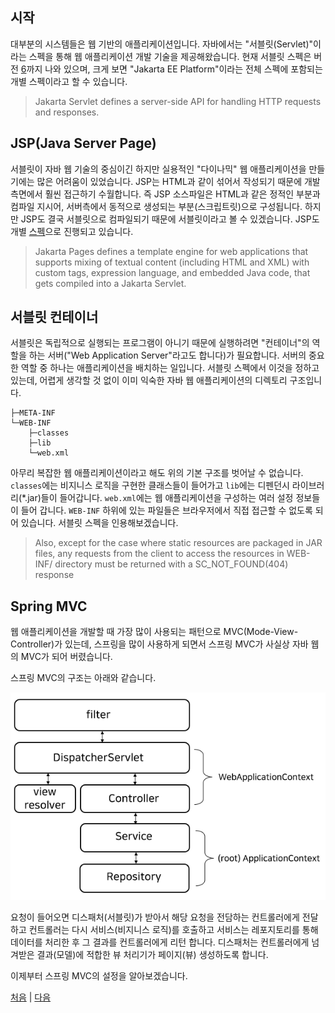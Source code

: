 ## 시작
대부분의 시스템들은 웹 기반의 애플리케이션입니다. 자바에서는 "서블릿(Servlet)"이라는 스펙을 통해 웹 애플리케이션 개발 기술을 제공해왔습니다.
현재 서블릿 스펙은 버전 [6](https://jakarta.ee/specifications/servlet/6.0/)까지 나와 있으며, 크게 보면 "Jakarta EE Platform"이라는 전체 스펙에 포함되는 개별 스펙이라고 할 수 있습니다.

>Jakarta Servlet defines a server-side API for handling HTTP requests and responses.

## JSP(Java Server Page) 
서블릿이 자바 웹 기술의 중심이긴 하지만 실용적인 "다이나믹" 웹 애플리케이션을 만들기에는 많은 어려움이 있었습니다. JSP는 HTML과 같이 섞어서 작성되기 때문에 개발 측면에서 훨씬 접근하기 수월합니다. 즉 JSP 소스파일은 HTML과 같은 정적인 부분과 컴파일 지시어, 서버측에서 동적으로 생성되는 부분(스크립트릿)으로 구성됩니다. 하지만 JSP도 결국 서블릿으로 컴파일되기 때문에 서블릿이라고 볼 수 있겠습니다. JSP도 개별 [스펙](https://jakarta.ee/specifications/pages/)으로 진행되고 있습니다.

>Jakarta Pages defines a template engine for web applications that supports mixing of textual content (including HTML and XML) with custom tags, expression language, and embedded Java code, that gets compiled into a Jakarta Servlet.

## 서블릿 컨테이너
서블릿은 독립적으로 실행되는 프로그램이 아니기 때문에 실행하려면 "컨테이너"의 역할을 하는 서버("Web Application Server"라고도 합니다)가 필요합니다. 서버의 중요한 역할 중 하나는 애플리케이션을 배치하는 일입니다. 서블릿 스펙에서 이것을 정하고 있는데, 어렵게 생각할 것 없이 이미 익숙한 자바 웹 애플리케이션의 디렉토리 구조입니다.

```
├─META-INF
└─WEB-INF
    ├─classes
    ├─lib
    └─web.xml
```
아무리 복잡한 웹 애플리케이션이라고 해도 위의 기본 구조를 벗어날 수 없습니다. `classes`에는 비지니스 로직을 구현한 클래스들이 들어가고 `lib`에는 디펜던시 라이브러리(*.jar)들이 들어갑니다. `web.xml`에는 웹 애플리케이션을 구성하는 여러 설정 정보들이 들어 갑니다. `WEB-INF` 하위에 있는 파일들은 브라우저에서 직접 접근할 수 없도록 되어 있습니다. 서블릿 스펙을 인용해보겠습니다.

>Also, except for the case where static resources are packaged in JAR files, any requests from the client to access the resources in WEB-INF/ directory must be returned with a SC_NOT_FOUND(404) response


## Spring MVC
웹 애플리케이션을 개발할 때 가장 많이 사용되는 패턴으로 MVC(Mode-View-Controller)가 있는데, 스프링을 많이 사용하게 되면서 스프링 MVC가 사실상 자바 웹의 MVC가 되어 버렸습니다. 

스프링 MVC의 구조는 아래와 같습니다.  

![fig05](../img/fig05.png)

요청이 들어오면 디스패처(서블릿)가 받아서 해당 요청을 전담하는 컨트롤러에게 전달하고 컨트롤러는 다시 서비스(비지니스 로직)를 호출하고 서비스는 레포지토리를 통해 데이터를 처리한 후 그 결과를 컨트롤러에게 리턴 합니다. 디스패처는 컨트롤러에게 넘겨받은 결과(모델)에 적합한 뷰 처리기가 페이지(뷰) 생성하도록 합니다.  

이제부터 스프링 MVC의 설정을 알아보겠습니다.

[처음](../README.md) | [다음](../02/README.md)